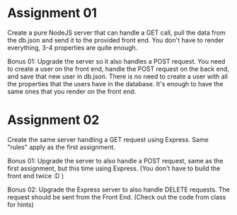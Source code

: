# Assignment 01

Create a pure NodeJS server that can handle a GET call, pull the data from the db.json and send it to the provided front end. You don't have to render everything, 3-4 properties are quite enough.

Bonus 01: Upgrade the server so it also handles a POST request. You need to create a user on the front end, handle the POST request on the back end, and save that new user in db.json. There is no need to create a user with all the properties that the users have in the database. It's enough to have the same ones that you render on the front end.

# Assignment 02

Create the same server handling a GET request using Express. Same "rules" apply as the first assignment.

Bonus 01: Upgrade the server to also handle a POST request, same as the first assignment, but this time using Express. (You don't have to build the front end twice :D )

Bonus 02: Upgrade the Express server to also handle DELETE requests. The request should be sent from the Front End. (Check out the code from class for hints)
